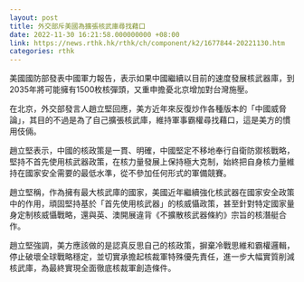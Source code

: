 ```yaml
---
layout: post
title: 外交部斥美國為擴張核武庫尋找藉口
date: 2022-11-30 16:21:58.000000000 +08:00
link: https://news.rthk.hk/rthk/ch/component/k2/1677844-20221130.htm
categories: rthk
---
```


美國國防部發表中國軍力報告，表示如果中國繼續以目前的速度發展核武器庫，到2035年將可能擁有1500枚核彈頭，又重申擔憂北京增加對台灣施壓。

在北京，外交部發言人趙立堅回應，美方近年來反復炒作各種版本的「中國威脅論」，其目的不過是為了自己擴張核武庫，維持軍事霸權尋找藉口，這是美方的慣用伎倆。

趙立堅表示，中國的核政策是一貫、明確，中國堅定不移地奉行自衛防禦核戰略，堅持不首先使用核武器政策，在核力量發展上保持極大克制，始終把自身核力量維持在國家安全需要的最低水準，從不參加任何形式的軍備競賽。

趙立堅稱，作為擁有最大核武庫的國家，美國近年繼續強化核武器在國家安全政策中的作用，頑固堅持基於「首先使用核武器」的核威懾政策，甚至針對特定國家量身定制核威懾戰略，還與英、澳開展違背《不擴散核武器條約》宗旨的核潛艇合作。

趙立堅強調，美方應該做的是認真反思自己的核政策，摒棄冷戰思維和霸權邏輯，停止破壞全球戰略穩定，並切實承擔起核裁軍特殊優先責任，進一步大幅實質削減核武庫，為最終實現全面徹底核裁軍創造條件。

